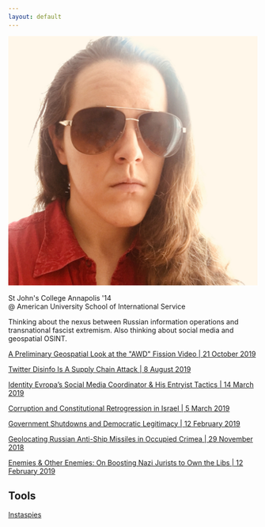 ```yaml
---
layout: default
---
```


<img class="profile-picture" src="./assets/images/opsecface.jpg">

St John's College Annapolis '14   
@ American University School of International Service

Thinking about the nexus between Russian information operations and transnational fascist extremism.  Also thinking about social media and geospatial OSINT.


[A Preliminary Geospatial Look at the "AWD" Fission Video | 21 October 2019](https://heupchurch.github.io/fission)

[Twitter Disinfo Is A Supply Chain Attack | 8 August 2019](https://heupchurch.github.io/twitter-supply-chain-attacks)

[Identity Evropa’s Social Media Coordinator & His Entryist Tactics | 14 March 2019](https://heupchurch.github.io/ie-entryism)

[Corruption and Constitutional Retrogression in Israel | 5 March 2019](https://heupchurch.github.io/retrogression-israel)

[Government Shutdowns and Democratic Legitimacy | 12 February 2019](https://heupchurch.github.io/shutdowns-and-democracy)

[Geolocating Russian Anti-Ship Missiles in Occupied Crimea | 29 November 2018](https://heupchurch.github.io/kerch-strait-bal-geolocation)

[Enemies & Other Enemies: On Boosting Nazi Jurists to Own the Libs | 12 February 2019](https://heupchurch.github.io/enemies-and-other-enemies)

## Tools
[Instaspies](https://github.com/heupchurch/instaspies)
